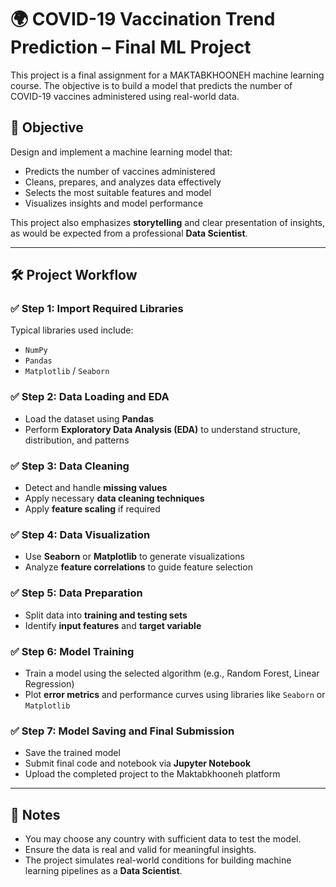 
# 🌍 COVID-19 Vaccination Trend Prediction – Final ML Project

This project is a final assignment for a MAKTABKHOONEH machine learning course. The objective is to build a model that predicts the number of COVID-19 vaccines administered using real-world data.

## 🎯 Objective

Design and implement a machine learning model that:
- Predicts the number of vaccines administered
- Cleans, prepares, and analyzes data effectively
- Selects the most suitable features and model
- Visualizes insights and model performance

This project also emphasizes **storytelling** and clear presentation of insights, as would be expected from a professional **Data Scientist**.

---

## 🛠️ Project Workflow

### ✅ Step 1: Import Required Libraries
Typical libraries used include:
- `NumPy`
- `Pandas`
- `Matplotlib` / `Seaborn`

### ✅ Step 2: Data Loading and EDA
- Load the dataset using **Pandas**
- Perform **Exploratory Data Analysis (EDA)** to understand structure, distribution, and patterns

### ✅ Step 3: Data Cleaning
- Detect and handle **missing values**
- Apply necessary **data cleaning techniques**
- Apply **feature scaling** if required

### ✅ Step 4: Data Visualization
- Use **Seaborn** or **Matplotlib** to generate visualizations
- Analyze **feature correlations** to guide feature selection

### ✅ Step 5: Data Preparation
- Split data into **training and testing sets**
- Identify **input features** and **target variable**

### ✅ Step 6: Model Training
- Train a model using the selected algorithm (e.g., Random Forest, Linear Regression)
- Plot **error metrics** and performance curves using libraries like `Seaborn` or `Matplotlib`

### ✅ Step 7: Model Saving and Final Submission
- Save the trained model
- Submit final code and notebook via **Jupyter Notebook**
- Upload the completed project to the Maktabkhooneh platform

---

## 📌 Notes

- You may choose any country with sufficient data to test the model.
- Ensure the data is real and valid for meaningful insights.
- The project simulates real-world conditions for building machine learning pipelines as a **Data Scientist**.
